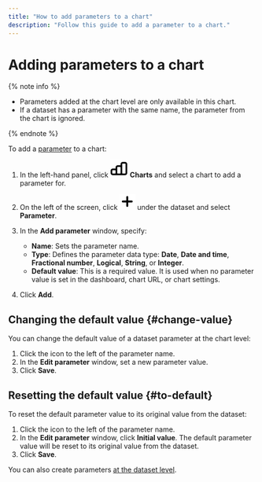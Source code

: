 ```yaml
---
title: "How to add parameters to a chart"
description: "Follow this guide to add a parameter to a chart."
---
```


# Adding parameters to a chart

{% note info %}

* Parameters added at the chart level are only available in this chart.
* If a dataset has a parameter with the same name, the parameter from the chart is ignored.

{% endnote %}

To add a [parameter](../../concepts/parameters.md) to a chart:


1. In the left-hand panel, click ![image](../../../_assets/datalens/chart.svg) **Charts** and select a chart to add a parameter for.
1. On the left of the screen, click ![image](../../../_assets/plus-sign.svg) under the dataset and select **Parameter**.
1. In the **Add parameter** window, specify:

   * **Name**: Sets the parameter name.
   * **Type**: Defines the parameter data type: **Date**, **Date and time**, **Fractional number**, **Logical**, **String**, or **Integer**.
   * **Default value**: This is a required value. It is used when no parameter value is set in the dashboard, chart URL, or chart settings.

1. Click **Add**.

## Changing the default value {#change-value}

You can change the default value of a dataset parameter at the chart level:

1. Click the icon to the left of the parameter name.
1. In the **Edit parameter** window, set a new parameter value.
1. Click **Save**.

## Resetting the default value {#to-default}

To reset the default parameter value to its original value from the dataset:

1. Click the icon to the left of the parameter name.
1. In the **Edit parameter** window, click **Initial value**. The default parameter value will be reset to its original value from the dataset.
1. Click **Save**.

You can also create parameters [at the dataset level](../dataset/add-parameter-dataset.md).
